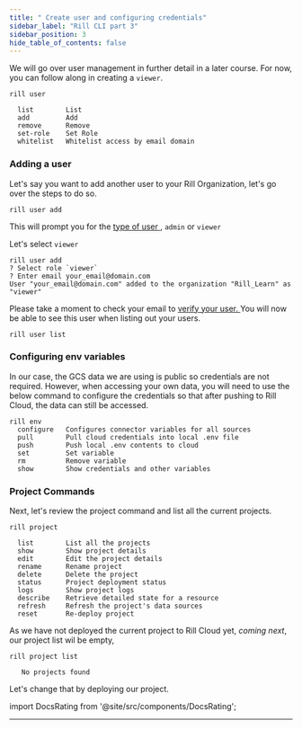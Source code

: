 ```yaml
---
title: " Create user and configuring credentials"
sidebar_label: "Rill CLI part 3"
sidebar_position: 3
hide_table_of_contents: false
---
```


We will go over user management in further detail in a later course. For now, you can follow along in creating a `viewer`.

```
rill user 

  list        List
  add         Add
  remove      Remove
  set-role    Set Role
  whitelist   Whitelist access by email domain
```


### Adding a user

Let's say you want to add another user to your Rill Organization, let's go over the steps to do so.

```
rill user add
```

This will prompt you for the <a href='https://docs.rilldata.com/manage/roles-permissions' target="_blank">type of user </a>, `admin` or `viewer` 

Let's select `viewer` 

```
rill user add
? Select role `viewer`
? Enter email your_email@domain.com
User "your_email@domain.com" added to the organization "Rill_Learn" as "viewer"
```

Please take a moment to check your email to <a href='https://docs.rilldata.com/manage/user-management#logging-into-rill-cloud' target="_blank">
verify your user. </a> You will now be able to see this user when listing out your users.

```
rill user list
```

### Configuring env variables
In our case, the GCS data we are using is public so credentials are not required. However, when accessing your own data, you will need to use the below command to configure the credentials so that after pushing to Rill Cloud, the data can still be accessed.
```
rill env
  configure   Configures connector variables for all sources
  pull        Pull cloud credentials into local .env file
  push        Push local .env contents to cloud
  set         Set variable
  rm          Remove variable
  show        Show credentials and other variables
```



### Project Commands
Next, let's review the project command and list all the current projects.

```
rill project

  list        List all the projects
  show        Show project details
  edit        Edit the project details
  rename      Rename project
  delete      Delete the project
  status      Project deployment status
  logs        Show project logs
  describe    Retrieve detailed state for a resource
  refresh     Refresh the project's data sources
  reset       Re-deploy project

```

As we have not deployed the current project to Rill Cloud yet, *coming next*, our project list wil be empty,
```
rill project list

   No projects found

```
Let's change that by deploying our project.

import DocsRating from '@site/src/components/DocsRating';

---
<DocsRating />